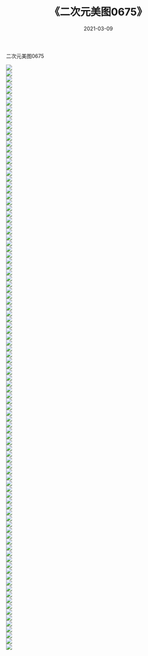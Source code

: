 ﻿---
layout: post
title:  《二次元美图0675》
date:   2021-03-09
img: http://imgx.orgx.ga/二次元/2021/二次元美图0675/000.jpg
categories: [美女, 清纯, 唯美]
---

二次元美图0675

 ![](http://imgx.orgx.ga/二次元/2021/二次元美图0675/001.png) <br>![](http://imgx.orgx.ga/二次元/2021/二次元美图0675/002.png) <br>![](http://imgx.orgx.ga/二次元/2021/二次元美图0675/003.png) <br>![](http://imgx.orgx.ga/二次元/2021/二次元美图0675/004.png) <br>![](http://imgx.orgx.ga/二次元/2021/二次元美图0675/005.png) <br>![](http://imgx.orgx.ga/二次元/2021/二次元美图0675/006.png) <br>![](http://imgx.orgx.ga/二次元/2021/二次元美图0675/007.png) <br>![](http://imgx.orgx.ga/二次元/2021/二次元美图0675/008.png) <br>![](http://imgx.orgx.ga/二次元/2021/二次元美图0675/009.png) <br>![](http://imgx.orgx.ga/二次元/2021/二次元美图0675/010.png) <br>![](http://imgx.orgx.ga/二次元/2021/二次元美图0675/011.png) <br>![](http://imgx.orgx.ga/二次元/2021/二次元美图0675/012.png) <br>![](http://imgx.orgx.ga/二次元/2021/二次元美图0675/013.png) <br>![](http://imgx.orgx.ga/二次元/2021/二次元美图0675/014.png) <br>![](http://imgx.orgx.ga/二次元/2021/二次元美图0675/015.png) <br>![](http://imgx.orgx.ga/二次元/2021/二次元美图0675/016.png) <br>![](http://imgx.orgx.ga/二次元/2021/二次元美图0675/017.png) <br>![](http://imgx.orgx.ga/二次元/2021/二次元美图0675/018.png) <br>![](http://imgx.orgx.ga/二次元/2021/二次元美图0675/019.png) <br>![](http://imgx.orgx.ga/二次元/2021/二次元美图0675/020.png) <br>![](http://imgx.orgx.ga/二次元/2021/二次元美图0675/021.png) <br>![](http://imgx.orgx.ga/二次元/2021/二次元美图0675/022.png) <br>![](http://imgx.orgx.ga/二次元/2021/二次元美图0675/023.png) <br>![](http://imgx.orgx.ga/二次元/2021/二次元美图0675/024.png) <br>![](http://imgx.orgx.ga/二次元/2021/二次元美图0675/025.png) <br>![](http://imgx.orgx.ga/二次元/2021/二次元美图0675/026.png) <br>![](http://imgx.orgx.ga/二次元/2021/二次元美图0675/027.png) <br>![](http://imgx.orgx.ga/二次元/2021/二次元美图0675/028.png) <br>![](http://imgx.orgx.ga/二次元/2021/二次元美图0675/029.png) <br>![](http://imgx.orgx.ga/二次元/2021/二次元美图0675/030.png) <br>![](http://imgx.orgx.ga/二次元/2021/二次元美图0675/031.png) <br>![](http://imgx.orgx.ga/二次元/2021/二次元美图0675/032.png) <br>![](http://imgx.orgx.ga/二次元/2021/二次元美图0675/033.png) <br>![](http://imgx.orgx.ga/二次元/2021/二次元美图0675/034.png) <br>![](http://imgx.orgx.ga/二次元/2021/二次元美图0675/035.png) <br>![](http://imgx.orgx.ga/二次元/2021/二次元美图0675/036.png) <br>![](http://imgx.orgx.ga/二次元/2021/二次元美图0675/037.png) <br>![](http://imgx.orgx.ga/二次元/2021/二次元美图0675/038.png) <br>![](http://imgx.orgx.ga/二次元/2021/二次元美图0675/039.png) <br>![](http://imgx.orgx.ga/二次元/2021/二次元美图0675/040.png) <br>![](http://imgx.orgx.ga/二次元/2021/二次元美图0675/041.png) <br>![](http://imgx.orgx.ga/二次元/2021/二次元美图0675/042.png) <br>![](http://imgx.orgx.ga/二次元/2021/二次元美图0675/043.png) <br>![](http://imgx.orgx.ga/二次元/2021/二次元美图0675/044.png) <br>![](http://imgx.orgx.ga/二次元/2021/二次元美图0675/045.png) <br>![](http://imgx.orgx.ga/二次元/2021/二次元美图0675/046.png) <br>![](http://imgx.orgx.ga/二次元/2021/二次元美图0675/047.png) <br>![](http://imgx.orgx.ga/二次元/2021/二次元美图0675/048.png) <br>![](http://imgx.orgx.ga/二次元/2021/二次元美图0675/049.png) <br>![](http://imgx.orgx.ga/二次元/2021/二次元美图0675/050.png) <br>![](http://imgx.orgx.ga/二次元/2021/二次元美图0675/051.png) <br>![](http://imgx.orgx.ga/二次元/2021/二次元美图0675/052.png) <br>![](http://imgx.orgx.ga/二次元/2021/二次元美图0675/053.png) <br>![](http://imgx.orgx.ga/二次元/2021/二次元美图0675/054.png) <br>![](http://imgx.orgx.ga/二次元/2021/二次元美图0675/055.png) <br>![](http://imgx.orgx.ga/二次元/2021/二次元美图0675/056.png) <br>![](http://imgx.orgx.ga/二次元/2021/二次元美图0675/057.png) <br>![](http://imgx.orgx.ga/二次元/2021/二次元美图0675/058.png) <br>![](http://imgx.orgx.ga/二次元/2021/二次元美图0675/059.png) <br>![](http://imgx.orgx.ga/二次元/2021/二次元美图0675/060.png) <br>![](http://imgx.orgx.ga/二次元/2021/二次元美图0675/061.png) <br>![](http://imgx.orgx.ga/二次元/2021/二次元美图0675/062.png) <br>![](http://imgx.orgx.ga/二次元/2021/二次元美图0675/063.png) <br>![](http://imgx.orgx.ga/二次元/2021/二次元美图0675/064.png) <br>![](http://imgx.orgx.ga/二次元/2021/二次元美图0675/065.png) <br>![](http://imgx.orgx.ga/二次元/2021/二次元美图0675/066.png) <br>![](http://imgx.orgx.ga/二次元/2021/二次元美图0675/067.png) <br>![](http://imgx.orgx.ga/二次元/2021/二次元美图0675/068.png) <br>![](http://imgx.orgx.ga/二次元/2021/二次元美图0675/069.png) <br>![](http://imgx.orgx.ga/二次元/2021/二次元美图0675/070.png) <br>![](http://imgx.orgx.ga/二次元/2021/二次元美图0675/071.png) <br>![](http://imgx.orgx.ga/二次元/2021/二次元美图0675/072.png) <br>![](http://imgx.orgx.ga/二次元/2021/二次元美图0675/073.png) <br>![](http://imgx.orgx.ga/二次元/2021/二次元美图0675/074.png) <br>![](http://imgx.orgx.ga/二次元/2021/二次元美图0675/075.png) <br>![](http://imgx.orgx.ga/二次元/2021/二次元美图0675/076.png) <br>![](http://imgx.orgx.ga/二次元/2021/二次元美图0675/077.png) <br>![](http://imgx.orgx.ga/二次元/2021/二次元美图0675/078.png) <br>![](http://imgx.orgx.ga/二次元/2021/二次元美图0675/079.png) <br>![](http://imgx.orgx.ga/二次元/2021/二次元美图0675/080.png) <br>![](http://imgx.orgx.ga/二次元/2021/二次元美图0675/081.png) <br>![](http://imgx.orgx.ga/二次元/2021/二次元美图0675/082.png) <br>![](http://imgx.orgx.ga/二次元/2021/二次元美图0675/083.png) <br>![](http://imgx.orgx.ga/二次元/2021/二次元美图0675/084.png) <br>![](http://imgx.orgx.ga/二次元/2021/二次元美图0675/085.png) <br>![](http://imgx.orgx.ga/二次元/2021/二次元美图0675/086.png) <br>![](http://imgx.orgx.ga/二次元/2021/二次元美图0675/087.png) <br>![](http://imgx.orgx.ga/二次元/2021/二次元美图0675/088.png) <br>![](http://imgx.orgx.ga/二次元/2021/二次元美图0675/089.png) <br>![](http://imgx.orgx.ga/二次元/2021/二次元美图0675/090.png) <br>![](http://imgx.orgx.ga/二次元/2021/二次元美图0675/091.png) <br>![](http://imgx.orgx.ga/二次元/2021/二次元美图0675/092.png) <br>![](http://imgx.orgx.ga/二次元/2021/二次元美图0675/093.png) <br>![](http://imgx.orgx.ga/二次元/2021/二次元美图0675/094.png) <br>![](http://imgx.orgx.ga/二次元/2021/二次元美图0675/095.png) <br>![](http://imgx.orgx.ga/二次元/2021/二次元美图0675/096.png) <br>![](http://imgx.orgx.ga/二次元/2021/二次元美图0675/097.png) <br>![](http://imgx.orgx.ga/二次元/2021/二次元美图0675/098.png) <br>![](http://imgx.orgx.ga/二次元/2021/二次元美图0675/099.png) <br>![](http://imgx.orgx.ga/二次元/2021/二次元美图0675/100.png) <br>